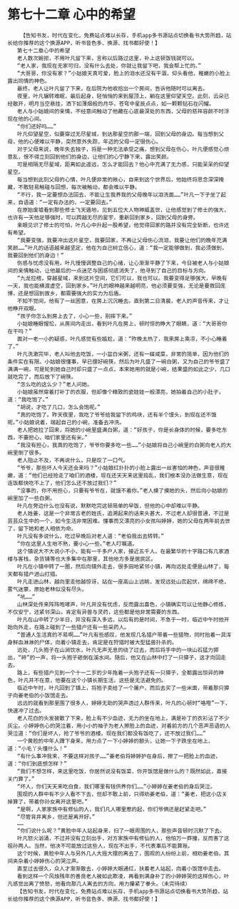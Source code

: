 # 第七十二章 心中的希望
        【告知书友，时代在变化，免费站点难以长存，手机app多书源站点切换看书大势所趋，站长给你推荐的这个换源APP，听书音色多、换源、找书都好使！】
       第七十二章心中的希望
       老人数次婉拒，不用叶凡留下来，言称以后路过这里，补上这顿饭钱就可以。
       “老人家，我现在无家可归，没有什么去处，你就让我留下吧，我会帮上忙的。”
       “大哥哥，你没有家？”小姑娘天真可爱，脸上的泪水还没有干涸，仰头看他，稚嫩的小脸上露出同情的神色。
       最终，老人让叶凡留了下来，在后院为他收拾出一个房间，告诉他随时可以离去。
       夜里，叶凡辗转难眠，最后起身，轻悄悄的来到屋顶上，躺在这里仰望天空。此刻，云朵已经散开，明月当空悬挂，洒下如薄烟般的月华，苍穹中星辰点点，如一颗颗钻石在闪耀。
       老人与小姑娘间的亲情，不经意间触动了他藏在心底最深处的东西，父母的慈祥容颜不时浮现在他的心间。
       “你们还好吗……”
       叶凡仰望星空，似要穿过无尽星域，到达那星空的那一端，回到父母的身边。每当想到父母，他的心便难以平静，突然意外失踪，年迈的父母一定很伤心。
       对于父母来说，晚年失去独子，将是一种无法承受之痛，想到父母在伤心，叶凡便感觉心烦意乱，恨不得立刻回到他们的身边，让他们的心宁静下来，露出笑颜。
       可是相隔无尽星域，距离如此遥远，怎么才能回去？他心中充满了无力感，只能呆呆的仰望星空。
       每当想到此刻父母的心情，叶凡便非常的揪心，自来到这个世界后，他始终将思念深深掩藏，不敢轻易触碰与回想，每次被触动，都会难以平静。
       “不行，我一定要想办法回去，不能让生我养我的父母晚年以泪洗面……”叶凡一下子坐了起来，自语道：“一定有办法的，一定要回去。”
       在原始废墟看到那些修士飞天遁地，见到五位大人物神威盖世，让他感觉到了修士的强大，也许有一天他足够强时，可以跨越无尽的星宇，重新回到家乡，回到父母的身旁。
       亲眼见识了修士的可怕，叶凡心中升起一股希望，他觉得回家的路并没有完全斩断，也许还有希望。
       “我要变强，我要冲出这片星空，我要回家，不再让父母伤心流泪，我要让他们的晚年充满笑颜……”叶凡的话语越来越坚定，他在为自己树立信心，道：“我一定能够做到，我必须做到，我要回到他们的身边！”
       伤感与忧虑没有用，叶凡慢慢调整自己的心绪，让心渐渐平静了下来，今日被老人与小姑娘间的亲情触动，让他最后的一点迷茫与困惑彻底消失了，他寻到了自己的目标与方向。
       “九龙拉棺，穿越星域，来到这片空间，它们可以，我也可以。我要变得足够强大，早晚有一天，我也能横渡虚空，回到家乡。”叶凡的眼神越来越明亮，他必须要变强，无论是要救回庞博，还是想回到故乡，都需要强大的实力为后盾。
       不知不觉间，他有了一丝困意，在房上沉沉睡去。直到第二日清晨，老人的声音传来，才让他睁开双眼。
       “孩子你怎么到房上去了，小心一些，别摔下来。”
       小姑娘睡眼惺忪，从房间内走出，看到叶凡在房上，顿时惊的睁大了眼睛，道：“大哥哥你在干吗？”
       面对一老一小的疑惑，叶凡感觉有些尴尬，道：“昨晚太热了，我来房上乘凉，不小心睡着了。”
       叶凡洗漱完毕，老人叫他去吃饭，一小盆白米粥，还有一碟咸菜，非常的简单，因为他们的条件实在有限。小姑娘很懂事，早已摆好碗筷，然后为叶凡盛了一碗白粥，又为自己的爷爷盛了满满一碗，可是轮到她自己时却只盛了一点点，本来她用的就是小碗，结果盛的如此之少，几口就吃完了，而后放下了碗筷。
       “怎么吃的这么少？”老人问她。
       小姑娘虽然穿着打补丁的衣服，但却像个精致的瓷娃娃一般漂亮，她拍着自己的小肚子，道：“我吃饱了。”
       “胡说，才吃了几口，怎么会饱呢。”
       “真的吃饱了。昨天夜里，我吃了爷爷给我留下的鸡块，还有半个馒头，到现在还不饿呢。”小姑娘说着，端起自己的小碗，准备去冲洗。
       老人把她拉了回来，将她的小碗里盛满白粥，道：“好孩子，你是长身体的时候，要多吃东西，不要担心，咱们家里还有米。”
       “我没有担心，我真的吃饱了，爷爷你要多吃一些……”小姑娘将自己小碗里的白粥向老人的大碗里倒了很多。
       老人阻止不及，不再说什么，只是叹了一口气。
       “爷爷，那些坏人今天还会来吗？”小姑娘红扑扑的小脸上露出一丝害怕的神色，声音很稚嫩，道：“他们已经抢走了咱们的酒楼，现在还天天来这里捣乱，我们根本没办法做生意，现在连饭都快吃不上了，他们怎么还不放过我们？”
       “没事的，你不用担心，只要有爷爷在，就饿不着你。”老人摸了摸她的头，然后向小姑娘的碗里加了一些白粥。
       叶凡在旁边什么也没有说，默默吃完这顿简单的早饭，但他的心中却难以平静。
       老人姓姜，这是一个非常古老的姓氏，追溯起来的话来头甚大，不过老人却很普通，不过是芸芸众生中的一个，如今生活非常困难。懂事而又漂亮的小女孩叫婷婷，她的父母在两年前去世了，留下她和老人相依为命。
       叶凡没有多说什么，吃过早晚后对老人道：“老伯我出去转转。”
       “你在这里人生地不熟，要小心一些。”老人叮嘱道。
       这个镇说大不大说小不小，能有一千多户人家，接近五千人。在最繁华的十字路口有几家酒楼与客栈，杂货铺等也大多集中在那里，其他地方多是居民区。
       叶凡在小镇中转了一圈，然后向镇外走去，很多田地紧邻小镇，再向远处走便是山林了，每天都有猎户进山打猎。
       叶凡走进山林，越向里走他越惊讶，站在一座高山上远眺，发现远处山峦起伏，绵绵不绝，雾气迷蒙，原始老林似没有尽头。
       “吼……”
       山林深处传来阵阵咆哮声，叶凡并没有忧虑，反而露出喜色，小镇确实可以让他静心修炼，不仅安宁，还紧邻深山，肯定有异兽与灵药，这些都是他非常需要的东西。
       叶凡在山中转了少半日，并没有深入多远，以后有的是时间，不急于一时，临近中午时他开始向外走，在路上碰到了一些猎户还有一些采药人。
       “普通人生活真的不易啊……”叶凡有些感叹，他发现几名猎户带着一些猎物，同时抬着一具浑身鲜血淋淋的尸体，向着小镇走去，肯定是在狩猎时被大型猛兽扑杀的。
       远处，几头狍子在山涧饮水，叶凡无声无息的绕了过去，而后将手中的一块山石猛力掷出，“砰”的一声，将一头狍子砸倒在溪水间。随后，他又在山林中打了一只獐子，这才向回走去。
       路上，有些猎户见到一个十一二岁的少年拖着一头狍子还有一只獐子，全都露出惊异的神色，叶凡并不在意，他要在这个小镇长期生活，这些是无法避免的。
       临近中午时，叶凡回到了镇上，将狍子卖给了一个屠户，而后去买了一些米面，带着那只獐子向姜老伯的小饭馆走去。
       远远的就看到那里围了很多人，婷婷无助的哭声透过人群传来，叶凡的心顿时“咯噔”一下，快速冲了过去。
       老人花白的头发披散了下来，脸上有不少血迹，无力的坐在地上，满是补丁的衣衫沾了不少灰尘。小婷婷伤心的哭泣着，用小小的袖子为老人擦脸上的血迹，对着前方的几个恶声恶语的人哭泣道：“你们是坏人，抢了爷爷的酒楼，现在我们都没有饭吃了，还不放过我们……”
       一个黄脸的中年人蹲下身来，用力点了一下小婷婷的额头，让她一下子跌坐在地上，道：“小毛丫头懂什么！”
       “有什么事冲我来，不要这样对孩子……”姜老伯将婷婷护在身后，擦了一把脸上的血迹，道：“你们到底想怎样？”
       “我们不想怎样，来这里吃饭，你居然说没有饭菜，你开饭馆是做什么的？既然如此，直接关门算了。”
       “坏人，你们天天来吃白食，我们哪里有钱供养你们……”小婷婷在姜老伯的身后哭泣。
       围观的人群中有不少人看不下去，但却不敢上前，只得劝姜老伯，道：“姜老，把这小店关掉算了，带着你孙女离开这里吧。”
       “是啊，人家家族中有修仙的人，我们凡人哪里惹的起，你们爷俩还是赶紧走吧。”
       “尽管背井离乡，但还是离开好。”
       ……
       “你们说什么呢？”黄脸中年人站起身来，扫了一眼周围的人，那些声音顿时沉默了下去。
       叶凡怒火汹涌，不过并没有立刻出手，对方家族中有修仙的人，他怕万一莽撞，反而害了这祖孙两人。当然，他决不可能放过这些人，现在不出手，不代表事后不能算账。
       这个时候，黄脸中年人与另外几人大摇大摆的离去了，围观的人纷纷上前，相劝姜老伯，其间夹杂着小婷婷伤心的哭泣声。
       直至过去很久，众人才渐渐散去，小婷婷大眼通红，扶着老人站起，向着小饭馆中走去。
       看到这样一个风烛残年的善良老人被如此欺凌，再看到满身补丁的小婷婷哭的这样伤心，叶凡感觉出离了愤怒，他看向那几人离去的方向，用力攥紧了拳头。（未完待续）
       【告知书友，时代在变化，免费站点难以长存，手机app多书源站点切换看书大势所趋，站长给你推荐的这个换源APP，听书音色多、换源、找书都好使！】